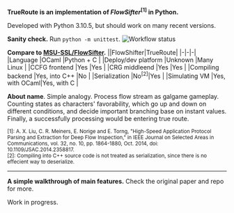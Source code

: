 **TrueRoute is an implementation of *FlowSifter*<sup>[1]</sup> in Python.**

Developed with Python 3.10.5, but should work on many recent versions.

**Sanity check.** Run `python -m unittest`. ![Workflow status](https://github.com/sgdxbc/TrueRoute/actions/workflows/python-app.yml/badge.svg)

**Compare to [MSU-SSL/FlowSifter](https://github.com/MSU-SSL/FlowSifter).**
||FlowShifter|TrueRoute|
|-|-|-|
|Language               |OCaml          |Python + C     |
|Deploy/dev platform    |Unknown        |Many Linux     |
|CCFG frontend          |Yes            |Yes            |
|CRG middleend          |Yes            |Yes            |
|Compiling backend      |Yes, into C++  |No             |
|Serialization          |No<sup>[2]</sup>|Yes           |
|Simulating VM          |Yes, with OCaml|Yes, with C    |

**About name**. Simple analogy. Process flow stream as galgame gameplay. Counting states as characters' favorability, which go up and down on different conditions, and decide important branching base on instant values. Finally, a successfully processing would be entering true route.

<sub>
[1]: A. X. Liu, C. R. Meiners, E. Norige and E. Torng, "High-Speed Application Protocol Parsing and Extraction for Deep Flow Inspection," in IEEE Journal on Selected Areas in Communications, vol. 32, no. 10, pp. 1864-1880, Oct. 2014, doi: 10.1109/JSAC.2014.2358817.<br>
[2]: Compiling into C++ source code is not treated as serialization, since there is no effecient way to deserialize.

</sub>

----

**A simple walkthrough of main features.** Check the original paper and repo for more.

Work in progress.